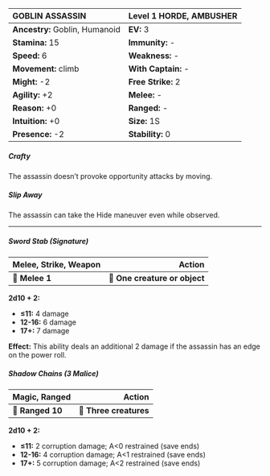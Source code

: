 | **GOBLIN ASSASSIN**                      | Level 1 HORDE, AMBUSHER                  |
|:-----------------------------------------|:-----------------------------------------|
| **Ancestry:** Goblin, Humanoid           | **EV:** 3                                |
| **Stamina:** 15                          | **Immunity:** -                          |
| **Speed:** 6                             | **Weakness:** -                          |
| **Movement:** climb                      | **With Captain:** -                      |
| **Might:** -2                            | **Free Strike:** 2                       |
| **Agility:** +2                          | **Melee:** -                             |
| **Reason:** +0                           | **Ranged:** -                            |
| **Intuition:** +0                        | **Size:** 1S                             |
| **Presence:** -2                         | **Stability:** 0                         |

##### Crafty

The assassin doesn’t provoke opportunity attacks by moving.

##### Slip Away

The assassin can take the Hide maneuver even while observed.

---

##### **Sword Stab (Signature)**

| **Melee, Strike, Weapon** |                    **Action** |
| ------------------------- | -----------------------------:|
| **📏 Melee 1**            | **🎯 One creature or object** |

**2d10 + 2:**

- **≤11:** 4 damage
- **12-16:** 6 damage
- **17+:** 7 damage

**Effect:** This ability deals an additional 2 damage if the assassin has an edge on the power roll.

##### **Shadow Chains (3 Malice)**

| **Magic, Ranged** |             **Action** |
| ----------------- | ----------------------:|
| **📏 Ranged 10**  | **🎯 Three creatures** |

**2d10 + 2:**

- **≤11:** 2 corruption damage; A<0 restrained (save ends)
- **12-16:** 4 corruption damage; A<1 restrained (save ends)
- **17+:** 5 corruption damage; A<2 restrained (save ends)
